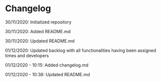 # Changelog

30/11/2020: Initialized repository

30/11/2020: Added README.md

30/11/2020: Updated README.md

01/12/2020: Updated backlog with all functionalities having been assigned times and developers

01/12/2020 - 10:15: Added changelog.md

01/12/2020 - 10:38: Updated README.md
